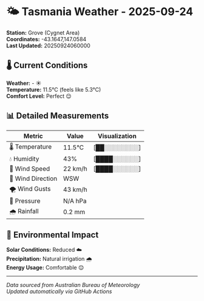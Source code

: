 # 🌤️ Tasmania Weather - 2025-09-24

**Station:** Grove (Cygnet Area)  
**Coordinates:** -43.1647,147.0584  
**Last Updated:** 20250924060000

## 🌡️ Current Conditions

**Weather:** - ☀️  
**Temperature:** 11.5°C (feels like 5.3°C)  
**Comfort Level:** Perfect 😌

## 📊 Detailed Measurements

| Metric | Value | Visualization |
|--------|-------|---------------|
| 🌡️ Temperature | 11.5°C | [██░░░░░░░░] |
| 💧 Humidity | 43% | [████░░░░░░] |
| 💨 Wind Speed | 22 km/h | [████░░░░░░] |
| 🧭 Wind Direction | WSW | |
| 🌪️ Wind Gusts | 43 km/h | |
| 🔽 Pressure | N/A hPa | |
| 🌧️ Rainfall | 0.2 mm | |

## 🌱 Environmental Impact

**Solar Conditions:** Reduced ☁️  
**Precipitation:** Natural irrigation 🌧️  
**Energy Usage:** Comfortable 😌

---
*Data sourced from Australian Bureau of Meteorology*  
*Updated automatically via GitHub Actions*
